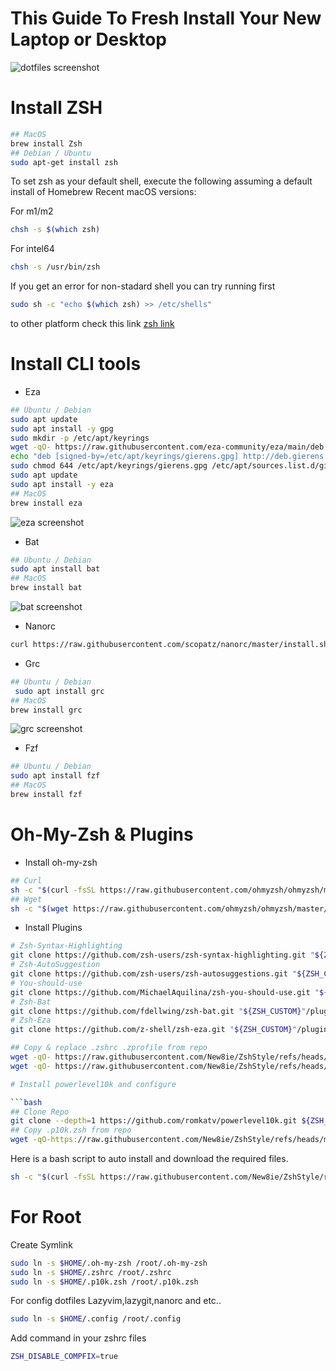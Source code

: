 This Guide To Fresh Install Your New Laptop or Desktop 
===
<!--rehype:style=font-size: 38px; border-bottom: 0; display: flex; min-height: 260px; align-items: center; justify-content: center;-->

![dotfiles screenshot][screenshot]


# Install ZSH
```bash
## MacOS
brew install Zsh
## Debian / Ubuntu
sudo apt-get install zsh
```
To set zsh as your default shell, execute the following assuming a default install of Homebrew
Recent macOS versions:

For m1/m2
```bash
chsh -s $(which zsh)
```
For intel64
```bash
chsh -s /usr/bin/zsh
```
If you get an error for non-stadard shell you can try running first
```bash
sudo sh -c "echo $(which zsh) >> /etc/shells"
```
to other platform check this link [zsh link][zsh]

# Install CLI tools

* Eza
```bash
## Ubuntu / Debian
sudo apt update
sudo apt install -y gpg
sudo mkdir -p /etc/apt/keyrings
wget -qO- https://raw.githubusercontent.com/eza-community/eza/main/deb.asc | sudo gpg --dearmor -o /etc/apt/keyrings/gierens.gpg
echo "deb [signed-by=/etc/apt/keyrings/gierens.gpg] http://deb.gierens.de stable main" | sudo tee /etc/apt/sources.list.d/gierens.list
sudo chmod 644 /etc/apt/keyrings/gierens.gpg /etc/apt/sources.list.d/gierens.list
sudo apt update
sudo apt install -y eza
## MacOS
brew install eza
```
![eza screenshot][eza]
* Bat
```bash
## Ubuntu / Debian
sudo apt install bat
## MacOS
brew install bat
```
![bat screenshot][bat]

* Nanorc
```bash
curl https://raw.githubusercontent.com/scopatz/nanorc/master/install.sh | sh
```
* Grc
```bash
## Ubuntu / Debian
 sudo apt install grc
## MacOS
brew install grc
```
![grc screenshot][grc]
* Fzf
```bash
## Ubuntu / Debian
sudo apt install fzf
## MacOS
brew install fzf
```

# Oh-My-Zsh & Plugins 

* Install oh-my-zsh
```bash
## Curl
sh -c "$(curl -fsSL https://raw.githubusercontent.com/ohmyzsh/ohmyzsh/master/tools/install.sh)"
## Wget
sh -c "$(wget https://raw.githubusercontent.com/ohmyzsh/ohmyzsh/master/tools/install.sh -O -)"
```
* Install Plugins 
```bash
# Zsh-Syntax-Highlighting 
git clone https://github.com/zsh-users/zsh-syntax-highlighting.git "${ZSH_CUSTOM}"/plugins/zsh-syntax-highlighting
# Zsh-AutoSuggestion
git clone https://github.com/zsh-users/zsh-autosuggestions.git "${ZSH_CUSTOM}"/plugins/zsh-autosuggestions
# You-should-use
git clone https://github.com/MichaelAquilina/zsh-you-should-use.git "${ZSH_CUSTOM}"/plugins/zsh-you-should-use
# Zsh-Bat 
git clone https://github.com/fdellwing/zsh-bat.git "${ZSH_CUSTOM}"/plugins/zsh-bat
# Zsh-Eza
git clone https://github.com/z-shell/zsh-eza.git "${ZSH_CUSTOM}"/plugins/zsh-eza

## Copy & replace .zshrc .zprofile from repo
wget -qO- https://raw.githubusercontent.com/New8ie/ZshStyle/refs/heads/main/zsh/.zshrc
wget -qO- https://raw.githubusercontent.com/New8ie/ZshStyle/refs/heads/main/zsh/.zprofile

# Install powerlevel10k and configure

```bash
## Clone Repo
git clone --depth=1 https://github.com/romkatv/powerlevel10k.git ${ZSH_CUSTOM:-$HOME/.oh-my-zsh/custom}/themes/powerlevel10k
## Copy .p10k.zsh from repo 
wget -qO-https://raw.githubusercontent.com/New8ie/ZshStyle/refs/heads/main/zsh/.p10k.zsh
```


Here is a bash script to auto install and download the required files.
```bash
sh -c "$(curl -fsSL https://raw.githubusercontent.com/New8ie/ZshStyle/refs/heads/main/script/zsh-script.sh)"
```




# For Root

Create Symlink
```sh
sudo ln -s $HOME/.oh-my-zsh /root/.oh-my-zsh
sudo ln -s $HOME/.zshrc /root/.zshrc
sudo ln -s $HOME/.p10k.zsh /root/.p10k.zsh
```
For config dotfiles Lazyvim,lazygit,nanorc and etc..
```sh
sudo ln -s $HOME/.config /root/.config
``` 

Add command in your zshrc files
```sh 
ZSH_DISABLE_COMPFIX=true
```


[grc]: https://github.com/New8ie/MyFresh-Install/blob/main/screenshot/grc.png
[screenshot]: https://github.com/New8ie/MyFresh-Install/blob/main/screenshot/ohmyzsh.png
[bat]: https://github.com/New8ie/MyFresh-Install/blob/main/screenshot/bat.png
[eza]: https://github.com/New8ie/MyFresh-Install/blob/main/screenshot/eza.png
[zsh]: https://github.com/ohmyzsh/ohmyzsh/wiki/Installing-ZSH

